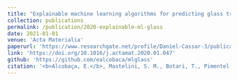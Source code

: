 ```yaml
---
title: "Explainable machine learning algorithms for predicting glass transition temperatures"
collection: publications
permalink: /publication/2020-explainable-ml-glass
date: 2021-01-01
venue: 'Acta Materialia'
paperurl: 'https://www.researchgate.net/profile/Daniel-Cassar-3/publication/338931718_Explainable_Machine_Learning_Algorithms_To_Predict_Glass_Transition_Temperature/links/5e38756492851c7f7f1a383f/Explainable-Machine-Learning-Algorithms-To-Predict-Glass-Transition-Temperature.pdf'
link: 'https://doi.org/10.1016/j.actamat.2020.01.047'
github: 'https://github.com/ealcobaca/mlglass'
citation: '<b>Alcobaça, E.</b>, Mastelini, S. M., Botari, T., Pimentel, B. A., Cassar, D. R., de Leon Ferreira, A. C. P., & Zanotto, E. D. (2020). <i>Explainable machine learning algorithms for predicting glass transition temperatures</i>. <b>Acta Materialia</b>, 188, 92-100. doi:10.1016/j.actamat.2020.01.047'
---
```

